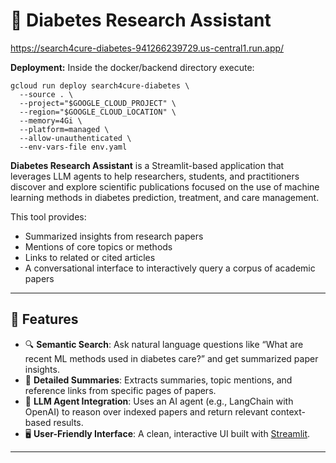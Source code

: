 # 🧠 Diabetes Research Assistant

https://search4cure-diabetes-941266239729.us-central1.run.app/ 


**Deployment:**
Inside the docker/backend directory execute:
```
gcloud run deploy search4cure-diabetes \
  --source . \
  --project="$GOOGLE_CLOUD_PROJECT" \
  --region="$GOOGLE_CLOUD_LOCATION" \
  --memory=4Gi \
  --platform=managed \
  --allow-unauthenticated \
  --env-vars-file env.yaml
```


**Diabetes Research Assistant** is a Streamlit-based application that leverages LLM agents to help researchers, students, and practitioners discover and explore scientific publications focused on the use of machine learning methods in diabetes prediction, treatment, and care management.

This tool provides:
- Summarized insights from research papers  
- Mentions of core topics or methods  
- Links to related or cited articles  
- A conversational interface to interactively query a corpus of academic papers  

---

## 🚀 Features

- 🔍 **Semantic Search**: Ask natural language questions like “What are recent ML methods used in diabetes care?” and get summarized paper insights.
- 📑 **Detailed Summaries**: Extracts summaries, topic mentions, and reference links from specific pages of papers.
- 🧠 **LLM Agent Integration**: Uses an AI agent (e.g., LangChain with OpenAI) to reason over indexed papers and return relevant context-based results.
- 🖥️ **User-Friendly Interface**: A clean, interactive UI built with [Streamlit](https://streamlit.io).

---



